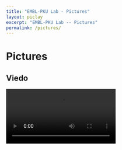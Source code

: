```yaml
---
title: "EMBL-PKU Lab - Pictures"
layout: piclay
excerpt: "EMBL-PKU Lab -- Pictures"
permalink: /pictures/
---
```


# Pictures
<!-- Jump to: [Leiden](#leiden), [ETHZ](#ethz), [Cornell](#cornell), [St Andrews](#st-andrews) -->


## Viedo

<html>
    <head>
	<!-- <title</title> -->
	<meta charset="utf-8">
    <style>
        #myVideo {
            width: 300px; 
            height: auto; 
        }
    </style>
    </head>
   <body>
       <video loop="loop" controls="controls" poster="">
	   <source src="/images/EMBL.mp4" type="video/mp4"></source></video>
    </body>
</html>

<!-- <iframe width="560" height="315" src="https://www.youtube.com/embed/3iKvUMv1h5A" frameborder="0" allowfullscreen></iframe> -->

<!-- #### Gallery
(Right-click *'view image'* to see a larger image.)
{% assign number_printed = 0 %}
{% for pic in site.data.pictures_Leiden %}

{% assign even_odd = number_printed | modulo: 4 %}

{% if even_odd == 0 %}
<div class="row">
{% endif %}

<div class="col-sm-3 clearfix">
<img src="{{ site.url }}{{ site.baseurl }}/images/picpic/Gallery/{{ pic.image }}" class="img-responsive" width="95%" style="float: left" />
</div>

{% assign number_printed = number_printed | plus: 1 %}

{% if even_odd > 2 %}
</div>
{% endif %}


{% endfor %}

{% assign even_odd = number_printed | modulo: 4 %}
{% if even_odd == 1 %}
</div>
{% endif %}

{% if even_odd == 2 %}
</div>
{% endif %}

{% if even_odd == 3 %}
</div>
{% endif %}

<p> &nbsp; </p> -->

<!-- First advertisement.
<figure>
<img src="{{ site.url }}{{ site.baseurl }}/images/picpic/WebpageLeiden_red.jpg" width="60%" >
</figure> -->



